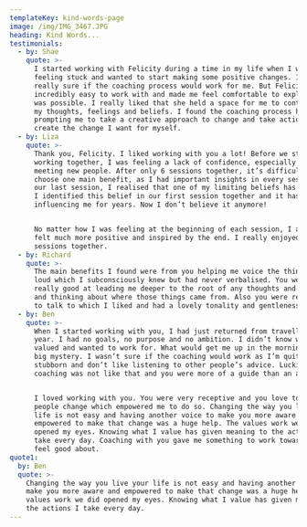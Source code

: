 ```yaml
---
templateKey: kind-words-page
image: /img/IMG_3467.JPG
heading: Kind Words...
testimonials:
  - by: Shae
    quote: >-
      I started working with Felicity during a time in my life when I was
      feeling stuck and wanted to start making some positive changes. I wasn’t
      really sure if the coaching process would work for me. But Felicity was
      incredibly easy to work with and made me feel comfortable to explore what
      was possible. I really liked that she held a space for me to contemplate
      my thoughts, feelings and beliefs. I found the coaching process helpful in
      prompting me to take a creative approach to change and take actions to
      create the change I want for myself.
  - by: Liza
    quote: >-
      Thank you, Felicity. I liked working with you a lot! Before we started
      working together, I was feeling a lack of confidence, especially when
      meeting new people. After only 6 sessions together, it’s difficult to 
      choose one main benefit, as I had important insights in every session. In
      our last session, I realised that one of my limiting beliefs has changed.
      I identified this belief in our first session together and it has been
      influencing me for years. Now I don’t believe it anymore!


      No matter how I was feeling at the beginning of each session, I always
      felt much more positive and inspired by the end. I really enjoyed our
      sessions together.
  - by: Richard
    quote: >-
      The main benefits I found were from you helping me voice the things out
      loud which I subconsciously knew but had never verbalised. You were also
      really good at leading me deeper to the root of any thoughts and beliefs
      and thinking about where those things came from. Also you were really easy
      to talk to which I liked and had a lovely tonality and gentleness.
  - by: Ben
    quote: >-
      When I started working with you, I had just returned from travelling for a
      year. I had no goals, no purpose and no ambition. I didn’t know what I
      valued and wanted to work for. What would get me up in the morning was a
      big mystery. I wasn’t sure if the coaching would work as I’m quite
      stubborn and don’t like listening to other people’s advice. Luckily,
      coaching was not like that and you were more of a guide than an advisor. 


      I loved working with you. You were very receptive and you love to see
      people change which empowered me to do so. Changing the way you live your
      life is not easy and having another voice to make you more aware and
      empowered to make that change was a huge help. The values work we did
      opened my eyes. Knowing what I value has given meaning to the actions I
      take every day. Coaching with you gave me something to work towards and
      feel good about. 
quote1:
  by: Ben
  quote: >-
    Changing the way you live your life is not easy and having another voice to
    make you more aware and empowered to make that change was a huge help. The
    values work we did opened my eyes. Knowing what I value has given meaning to
    the actions I take every day.
---
```


